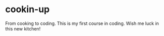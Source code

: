 # cookin-up

From cooking to coding. This is my first course in coding. Wish me luck in this new kitchen!
